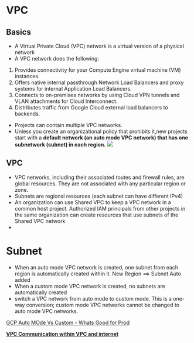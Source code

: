 # VPC
## Basics
- A Virtual Private Cloud (VPC) network is a virtual version of a physical network
- A VPC network does the following:

1. Provides connectivity for your Compute Engine virtual machine (VM) instances.
2. Offers native internal passthrough Network Load Balancers and proxy systems for internal Application Load Balancers.
3. Connects to on-premises networks by using Cloud VPN tunnels and VLAN attachments for Cloud Interconnect.
4. Distributes traffic from Google Cloud external load balancers to backends.

- Projects can contain multiple VPC networks.
- Unless you create an organizational policy that prohibits it,new projects start with a **default network (an auto mode VPC network) that has one subnetwork (subnet) in each region.**
![](https://cloud.google.com/static/vpc/images/vpc-overview-example.svg)
## VPC
- VPC networks, including their associated routes and firewall rules, are global resources. They are not associated with any particular region or zone.
- Subnets are regional resources (each subnet can have different IPv4)
- An organization can use Shared VPC to keep a VPC network in a common host project. Authorized IAM principals from other projects in the same organization can create resources that use subnets of the Shared VPC network
-
# Subnet
- When an auto mode VPC network is created, one subnet from each region is automatically created within it. New Region ==> Subnet Auto added
- When a custom mode VPC network is created, no subnets are automatically created
- switch a VPC network from auto mode to custom mode. This is a one-way conversion; custom mode VPC networks cannot be changed to auto mode VPC networks.

[GCP Auto MOde Vs Custom - Whats Good for Prod](https://cloud.google.com/vpc/docs/vpc#auto-mode-considerations)

**[VPC Communication within VPC and internet](https://cloud.google.com/vpc/docs/vpc#intra_vpc_reqs)**
